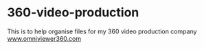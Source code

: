 # 360-video-production
This is to help organise files for my 360 video production company www.omniviewer360.com
